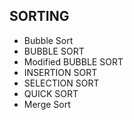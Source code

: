 ## SORTING 

- Bubble Sort
- BUBBLE SORT
- Modified BUBBLE SORT 
- INSERTION SORT
- SELECTION SORT 
- QUICK SORT
- Merge Sort 

